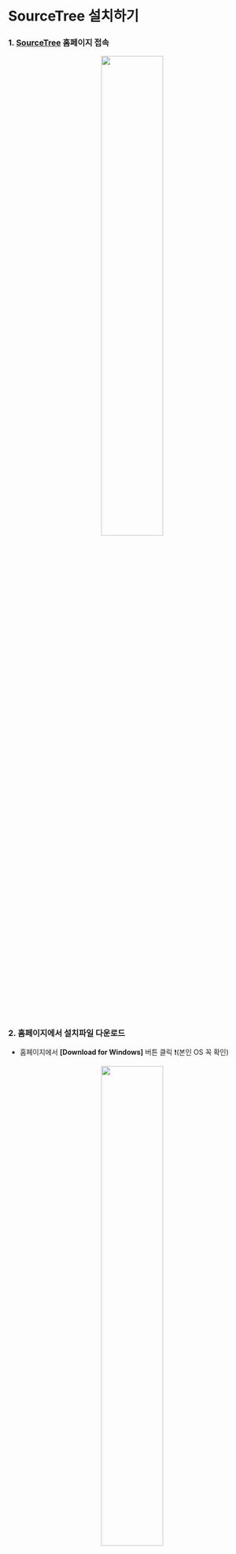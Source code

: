 # SourceTree 설치하기
### 1. [SourceTree](https://www.sourcetreeapp.com) 홈페이지 접속
<p align="center">
  <img width="50%" height="50%" src="https://user-images.githubusercontent.com/102717259/161205502-0d273386-020f-4cc4-b313-757d9fd84ee4.png">
</p>

### 2. 홈페이지에서 설치파일 다운로드
* 홈페이지에서 **[Download for Windows]** 버튼 클릭  ❗(본인 OS 꼭 확인)
<p align="center">
  <img width="50%" height="50%" src="https://user-images.githubusercontent.com/102717259/161206374-fed76c9a-9254-4cd1-aea8-6123d2744d2c.png">
</p>

* **라이선스 및 개인정보보호정책 동의**에 체크 후 **[Download]** 클릭
<p align="center">
  <img width="50%" height="50%" src="https://user-images.githubusercontent.com/102717259/161210162-f7104366-9155-4a1d-b18f-7a81e9c595cf.png">
</p>

### 3. 설치
<p align="center">
  <img width="10%" height="10%" src="https://user-images.githubusercontent.com/102717259/161210213-521ccd34-bb3d-4fbf-adf4-09f18ee1ab2c.png">
</p>

* Step 1. Bitbucket 사용 안하면 **[건너뛰기]** 클릭
<p align="center">
  <img width="50%" height="50%" src="https://user-images.githubusercontent.com/102717259/161213156-23f969c7-55fe-418b-b7de-7ed6c9928c1c.png">
</p>

* Step 2. **Git**만 사용하면 **"Mercurial"** 체크 해지하고 **[다음]** 클릭하고 설치 진행 후 완료되면 **[다음]** 클릭
<p align="center">
  <img width="49%" height="49%" src="https://user-images.githubusercontent.com/102717259/161213358-8c4fc30d-0c2e-4c09-b721-02dd65ec94f0.png">
  <img width="49%" height="49%" src="https://user-images.githubusercontent.com/102717259/161213490-0585ac7f-0105-4639-bacc-fccd38708860.png">
</p>

* Step 3. **"Author Name"** 에 Github의 User Name **"Author Email Address"** 에 Github의 Email Address 입력하고 **[다음]** 클릭
<p align="center">
  <img width="50%" height="50%" src="https://user-images.githubusercontent.com/102717259/161223454-ca3448be-a684-4f41-a809-f675a89bf59b.png">
</p>

* Step 4. SSH는 추후 변경 가능하고 현재 사용하지 않아 **[아니오]** 클릭하면 **SourceTree 설치 완료**
<p align="center">
  <img width="40%" height="40%" src="https://user-images.githubusercontent.com/102717259/161222936-3926a644-c1cf-48cf-b0d6-0a0712a1a38e.png">
</p>
<p align="center">
  <img width="50%" height="50%" src="https://user-images.githubusercontent.com/102717259/161223837-7128de32-971b-40e2-95ea-a50bb62f3f9b.png">
</p>



